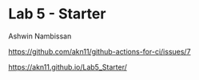 # Lab 5 - Starter
Ashwin Nambissan

https://github.com/akn11/github-actions-for-ci/issues/7

https://akn11.github.io/Lab5_Starter/

